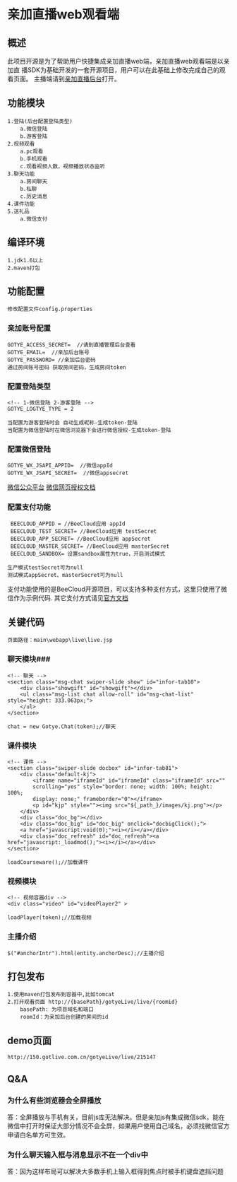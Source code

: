 # 亲加直播web观看端
## 概述

此项目开源是为了帮助用户快捷集成亲加直播web端，亲加直播web观看端是以亲加直
播SDK为基础开发的一套开源项目，用户可以在此基础上修改完成自己的观看页面。
主播端请到[亲加直播后台](https://livevip.com.cn/live/admin2/)打开。


## 功能模块
```
1.登陆(后台配置登陆类型)
    a.微信登陆
    b.游客登陆
2.视频观看
    a.pc观看
    b.手机观看
    c.观看视频人数，视频播放状态监听
3.聊天功能
	a.房间聊天
	b.私聊
	c.历史消息
4.课件功能
5.送礼品
    a.微信支付
```

## 编译环境

    1.jdk1.6以上
    2.maven打包

## 功能配置
    修改配置文件config.properties

### 亲加账号配置
```
GOTYE_ACCESS_SECRET=  //请到直播管理后台查看
GOTYE_EMAIL=  //亲加后台账号
GOTYE_PASSWORD= //亲加后台密码
通过房间账号密码 获取房间密码，生成房间token 
```
### 配置登陆类型
```
<!-- 1-微信登陆 2-游客登陆 -->
GOTYE_LOGTYE_TYPE = 2

当配置为游客登陆时会 自动生成昵称-生成token-登陆
当配置为微信登陆时在微信浏览器下会进行微信授权-生成token-登陆
```

### 配置微信登陆
```
GOTYE_WX_JSAPI_APPID=  //微信appId
GOTYE_WX_JSAPI_SECRET=  //微信appsecret
```
[微信公众平台](https://mp.weixin.qq.com/)
[微信网页授权文档](https://mp.weixin.qq.com/wiki/4/9ac2e7b1f1d22e9e57260f6553822520.html)

### 配置支付功能
```
 BEECLOUD_APPID = //BeeCloud应用 appId
 BEECLOUD_TEST_SECRET= //BeeCloud应用 testSecret
 BEECLOUD_APP_SECRET= //BeeCloud应用 appSecret
 BEECLOUD_MASTER_SECRET= //BeeCloud应用 masterSecret
 BEECLOUD_SANDBOX= 设置sandbox属性为true，开启测试模式
 
生产模式testSecret可为null
测试模式appSecret、masterSecret可为null
```
支付功能使用的是BeeCloud开源项目，可以支持多种支付方式，这里只使用了微信作为示例代码.
其它支付方式请见[官方文档](https://beecloud.cn)

## 关键代码

	页面路径：main\webapp\live\live.jsp
	
### 聊天模块###

	<!-- 聊天 -->
    <section class="msg-chat swiper-slide show" id="infor-tab10">
     	<div class="showgift" id="showgift"></div>
     	<ul class="msg-list chat allow-roll" id="msg-chat-list" style="height: 333.063px;">
	 	</ul>
	</section>

	chat = new Gotye.Chat(token);//聊天

### 课件模块

	<!-- 课件 -->
	<section class="swiper-slide docbox" id="infor-tab81">
		<div class="default-kj">
			<iframe name="iframeId" id="iframeId" class="iframeId" src="" 
            scrolling="yes" style="border: none; width: 100%; height: 100%; 
            display: none;" frameborder="0"></iframe>
			<p id="kjp" style=""><img src="${_path_}/images/kj.png"></p>
		</div>
		<div class="doc_bg"></div>
		<div class="doc_big" id="doc_big" onclick="docbigClick();">
        <a href="javascript:void(0);"><i></i></a></div>
		<div class="doc_refresh" id="doc_refresh"><a href="javascript:_loadmod();"><i></i></a></div>
	</section>

	loadCourseware();//加载课件
	
### 视频模块

    <!-- 视频容器div -->
    <div class="video" id="videoPlayer2" >
    
	loadPlayer(token);//加载视频

### 主播介绍

	$("#anchorIntr").html(entity.anchorDesc);//主播介绍

## 打包发布

    1.使用maven打包发布到容器中,比如tomcat
    2.打开观看页面 http://{basePath}/gotyeLive/live/{roomid}
        basePath: 为项目域名和端口
        roomId：为亲加后台创建的房间的id

## demo页面

    http://150.gotlive.com.cn/gotyeLive/live/215147

## Q&A

### 为什么有些浏览器会全屏播放
答：全屏播放与手机有关，目前js库无法解决。但是亲加js有集成微信sdk，能在微信中打开时保证大部分情况不会全屏，如果用户使用自己域名，必须找微信官方申请白名单方可生效。
### 为什么聊天输入框与消息显示不在一个div中
答：因为这样布局可以解决大多数手机上输入框得到焦点时被手机键盘遮挡问题
